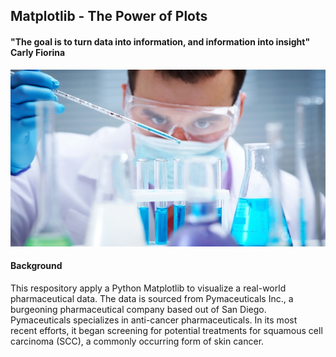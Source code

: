 ## Matplotlib - The Power of Plots

#### "The goal is to turn data into information, and information into insight" Carly Fiorina

![Laboratory](Images/Laboratory.jpg)

#### Background
This respository apply a Python Matplotlib to visualize a real-world pharmaceutical data. The data is sourced from Pymaceuticals Inc., a burgeoning pharmaceutical company based out of San Diego. Pymaceuticals specializes in anti-cancer pharmaceuticals. In its most recent efforts, it began screening for potential treatments for squamous cell carcinoma (SCC), a commonly occurring form of skin cancer.
